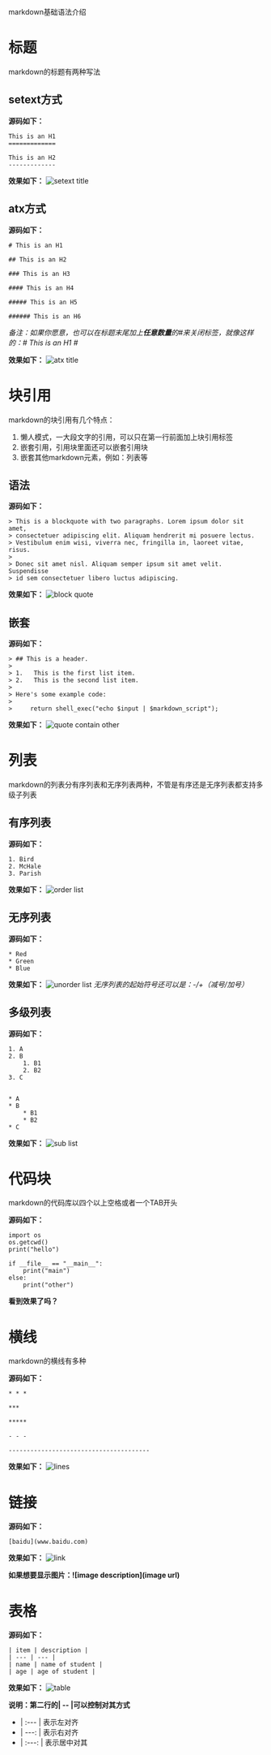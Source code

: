 markdown基础语法介绍

# 标题
markdown的标题有两种写法
## setext方式
**源码如下：**
```
This is an H1
=============

This is an H2
-------------
```
**效果如下：**
![setext title](pics/setext_title.PNG)

## atx方式
**源码如下：**
```
# This is an H1

## This is an H2

### This is an H3

#### This is an H4

##### This is an H5

###### This is an H6
```
*备注：如果你愿意，也可以在标题末尾加上**任意数量**的#来关闭标签，就像这样的：# This is an H1 #*

**效果如下：**
![atx title](pics/atx_title.PNG)

# 块引用
markdown的块引用有几个特点：
1. 懒人模式，一大段文字的引用，可以只在第一行前面加上块引用标签
2. 嵌套引用，引用块里面还可以嵌套引用块
3. 嵌套其他markdown元素，例如：列表等

## 语法
**源码如下：**
```
> This is a blockquote with two paragraphs. Lorem ipsum dolor sit amet,
> consectetuer adipiscing elit. Aliquam hendrerit mi posuere lectus.
> Vestibulum enim wisi, viverra nec, fringilla in, laoreet vitae, risus.
> 
> Donec sit amet nisl. Aliquam semper ipsum sit amet velit. Suspendisse
> id sem consectetuer libero luctus adipiscing.
```
**效果如下：**
![block quote](pics/block_quote.PNG)

## 嵌套
**源码如下：**
```
> ## This is a header.
> 
> 1.   This is the first list item.
> 2.   This is the second list item.
> 
> Here's some example code:
> 
>     return shell_exec("echo $input | $markdown_script");
```
**效果如下：**
![quote contain other](pics/quote_contain_other.PNG)

# 列表
markdown的列表分有序列表和无序列表两种，不管是有序还是无序列表都支持多级子列表
## 有序列表
**源码如下：**
```
1. Bird
2. McHale
3. Parish
```
**效果如下：**
![order list](pics/order_list.PNG)

## 无序列表
**源码如下：**
```
* Red
* Green
* Blue
```
**效果如下：**
![unorder list](pics/unorder_list.PNG)
*无序列表的起始符号还可以是：-/+（减号/加号）*
## 多级列表
**源码如下：**
```
1. A
2. B
    1. B1
    2. B2
3. C


* A
* B
    * B1
    * B2
* C
```
**效果如下：**
![sub list](pics/sub_list.PNG)

# 代码块
markdown的代码库以四个以上空格或者一个TAB开头

**源码如下：**
    
    import os
    os.getcwd()
    print("hello")
    
    if __file__ == "__main__":
        print("main")
    else:
        print("other")

**看到效果了吗？**

# 横线
markdown的横线有多种

**源码如下：**
```
* * *

***

*****

- - -

---------------------------------------
```
**效果如下：**
![lines](pics/lines.PNG)

# 链接
**源码如下：**

    [baidu](www.baidu.com)

**效果如下：**
![link](pics/link.PNG)

**如果想要显示图片：![image description](image url)**

# 表格
**源码如下：**
```
| item | description |
| --- | --- |
| name | name of student |
| age | age of student |
```
**效果如下：**
![table](pics/table.PNG)

**说明：第二行的| -- |可以控制对其方式**
* | :--- | 表示左对齐
* | ---: | 表示右对齐
* | :---: | 表示居中对其
